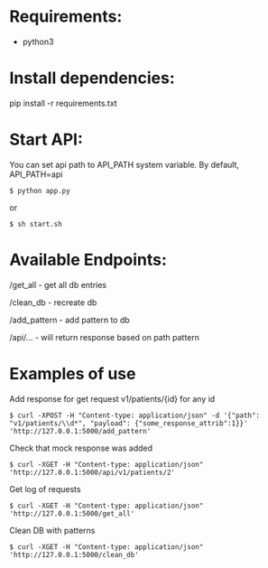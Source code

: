 # Requirements:
- python3

# Install dependencies:
pip install -r requirements.txt

# Start API:
You can set api path to API_PATH system variable. By default, API_PATH=api

    $ python app.py

or

    $ sh start.sh

# Available Endpoints:
/get_all - get all db entries

/clean_db - recreate db

/add_pattern - add pattern to db

/api/... - will return response based on path pattern

# Examples of use
Add response for get request v1/patients/{id} for any id

    $ curl -XPOST -H "Content-type: application/json" -d '{"path": "v1/patients/\\d*", "payload": {"some_response_attrib":1}}' 'http://127.0.0.1:5000/add_pattern'

Check that mock response was added

    $ curl -XGET -H "Content-type: application/json" 'http://127.0.0.1:5000/api/v1/patients/2'

Get log of requests

    $ curl -XGET -H "Content-type: application/json" 'http://127.0.0.1:5000/get_all'

Clean DB with patterns

    $ curl -XGET -H "Content-type: application/json" 'http://127.0.0.1:5000/clean_db'